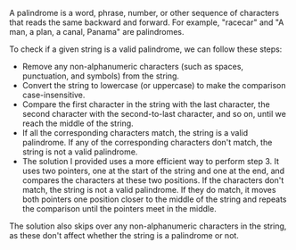 A palindrome is a word, phrase, number, or other sequence of characters that reads the same backward and forward. For example, "racecar" and "A man, a plan, a canal, Panama" are palindromes.

To check if a given string is a valid palindrome, we can follow these steps:

- Remove any non-alphanumeric characters (such as spaces, punctuation, and symbols) from the string.
- Convert the string to lowercase (or uppercase) to make the comparison case-insensitive.
- Compare the first character in the string with the last character, the second character with the second-to-last character, and so on, until we reach the middle of the string.
- If all the corresponding characters match, the string is a valid palindrome. If any of the corresponding characters don't match, the string is not a valid palindrome.
- The solution I provided uses a more efficient way to perform step 3. It uses two pointers, one at the start of the string and one at the end, and compares the characters at these two positions. If the characters don't match, the string is not a valid palindrome. If they do match, it moves both pointers one position closer to the middle of the string and repeats the comparison until the pointers meet in the middle.

The solution also skips over any non-alphanumeric characters in the string, as these don't affect whether the string is a palindrome or not.
